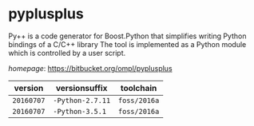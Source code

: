 # pyplusplus

Py++ is a code generator for Boost.Python that simplifies  writing Python bindings of a C/C++ library  The tool is implemented as a Python module which is controlled by a user script.

*homepage*: <https://bitbucket.org/ompl/pyplusplus>

version | versionsuffix | toolchain
--------|---------------|----------
``20160707`` | ``-Python-2.7.11`` | ``foss/2016a``
``20160707`` | ``-Python-3.5.1`` | ``foss/2016a``
